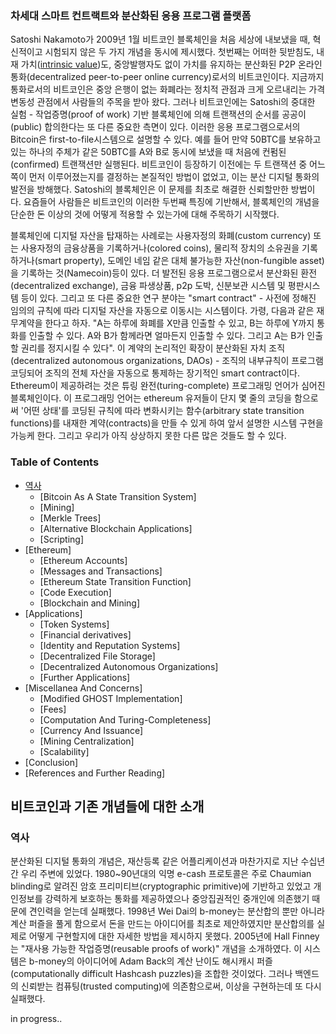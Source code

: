 ### 차세대 스마트 컨트랙트와 분산화된 응용 프로그램 플랫폼

Satoshi Nakamoto가 2009년 1월 비트코인 블록체인을 처음 세상에 내보냈을 때, 혁신적이고 시험되지 않은 두 가지 개념을 동시에 제시했다. 첫번째는 어떠한 뒷받침도, 내재 가치([intrinsic value](http://bitcoinmagazine.com/8640/an-exploration-of-intrinsic-value-what-it-is-why-bitcoin-doesnt-have-it-and-why-bitcoin-does-have-it/))도, 중앙발행자도 없이 가치를 유지하는 분산화된 P2P 온라인 통화(decentralized peer-to-peer online currency)로서의 비트코인이다. 지금까지 통화로서의 비트코인은 중앙 은행이 없는 화폐라는 정치적 관점과 크게 오르내리는 가격변동성 관점에서 사람들의 주목을 받아 왔다. 그러나 비트코인에는 Satoshi의 중대한 실험 - 작업증명(proof of work) 기반 블록체인에 의해 트랜잭션의 순서를 공공이(public) 합의한다는 또 다른 중요한 측면이 있다. 이러한 응용 프로그램으로서의 Bitcoin은 first-to-file시스템으로 설명할 수 있다. 예를 들어 만약 50BTC를 보유하고 있는 하나의 주체가 같은 50BTC를 A와 B로 동시에 보냈을 때 처음에 컨펌된(confirmed) 트랜잭션만 실행된다. 비트코인이 등장하기 이전에는 두 트랜잭션 중 어느 쪽이 먼저 이루어졌는지를 결정하는 본질적인 방법이 없었고, 이는 분산 디지털 통화의 발전을 방해했다. Satoshi의 블록체인은 이 문제를 최초로 해결한 신뢰할만한 방법이다. 요즘들어 사람들은 비트코인의 이러한 두번째 특징에 기반해서, 블록체인의 개념을 단순한 돈 이상의 것에 어떻게 적용할 수 있는가에 대해 주목하기 시작했다.

블록체인에 디지털 자산을 탑재하는 사례로는 사용자정의 화폐(custom currency) 또는 사용자정의 금융상품을 기록하거나(colored coins), 물리적 장치의 소유권을 기록하거나(smart property), 도메인 네임 같은 대체 불가능한 자산(non-fungible asset)을 기록하는 것(Namecoin)등이 있다. 더 발전된 응용 프로그램으로서 분산화된 환전(decentralized exchange), 금융 파생상품, p2p 도박, 신분보관 시스템 및 평판시스템 등이 있다. 그리고 또 다른 중요한 연구 분야는 "smart contract" - 사전에 정해진 임의의 규칙에 따라 디지털 자산을 자동으로 이동시는 시스템이다. 가령, 다음과 같은 재무계약을 한다고 하자. "A는 하루에 화폐를 X만큼 인출할 수 있고, B는 하루에 Y까지 통화를 인출할 수 있다. A와 B가 함께라면 얼마든지 인출할 수 있다. 그리고 A는 B가 인출할 권리를 정지시킬 수 있다". 이 계약의 논리적인 확장이 분산화된 자치 조직(decentralized autonomous organizations, DAOs) -  조직의 내부규칙이 프로그램 코딩되어 조직의 전체 자산을 자동으로 통제하는 장기적인 smart contract이다. Ethereum이 제공하려는 것은 튜링 완전(turing-complete) 프로그래밍 언어가 심어진 블록체인이다. 이 프로그래밍 언어는 ethereum 유저들이 단지 몇 줄의 코딩을 함으로써 '어떤 상태'를 코딩된 규칙에 따라 변화시키는 함수(arbitrary state transition functions)를 내재한 계약(contracts)을 만들 수 있게 하여 앞서 설명한 시스템 구현을 가능케 한다. 그리고 우리가 아직 상상하지 못한 다른 많은 것들도 할 수 있다.

### Table of Contents

* [역사](#역사)
    * [Bitcoin As A State Transition System]
    * [Mining]
    * [Merkle Trees]
    * [Alternative Blockchain Applications]
    * [Scripting]
* [Ethereum]
    * [Ethereum Accounts]
    * [Messages and Transactions]
    * [Ethereum State Transition Function]
    * [Code Execution]
    * [Blockchain and Mining]
* [Applications]
    * [Token Systems]
    * [Financial derivatives]
    * [Identity and Reputation Systems]
    * [Decentralized File Storage]
    * [Decentralized Autonomous Organizations]
    * [Further Applications]
* [Miscellanea And Concerns]
    * [Modified GHOST Implementation]
    * [Fees]
    * [Computation And Turing-Completeness]
    * [Currency And Issuance]
    * [Mining Centralization]
    * [Scalability]
* [Conclusion]
* [References and Further Reading]


## 비트코인과 기존 개념들에 대한 소개

### 역사

분산화된 디지털 통화의 개념은, 재산등록 같은 어플리케이션과 마찬가지로 지난 수십년간 우리 주변에 있었다. 1980~90년대의 익명 e-cash 프로토콜은 주로 Chaumian blinding로 알려진 암호 프리미티브(cryptographic primitive)에 기반하고 있었고 개인정보를 강력하게 보호하는 통화를 제공하였으나 중앙집권적인 중개인에 의존했기 때문에 견인력을 얻는데 실패했다. 1998년 Wei Dai의 b-money는 분산합의 뿐만 아니라 계산 퍼즐을 풀게 함으로서 돈을 만드는 아이디어를 최초로 제안하였지만 분산합의를 실제로 어떻게 구현할지에 대한 자세한 방법을 제시하지 못했다. 2005년에 Hall Finney는 "재사용 가능한 작업증명(reusable proofs of work)" 개념을 소개하였다. 이 시스템은 b-money의 아이디어에 Adam Back의 계산 난이도 해시캐시 퍼즐(computationally difficult Hashcash puzzles)을 조합한 것이었다. 그러나 백엔드의 신뢰받는 컴퓨팅(trusted computing)에 의존함으로써, 이상을 구현하는데 또 다시 실패했다.

in progress..